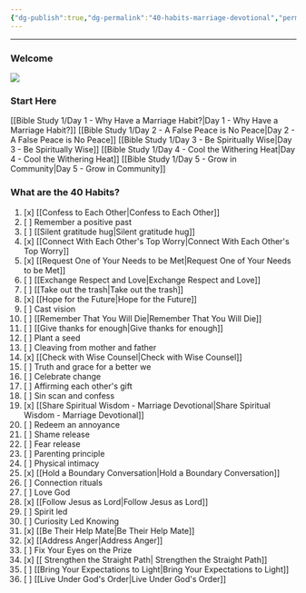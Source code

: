 ```yaml
---
{"dg-publish":true,"dg-permalink":"40-habits-marriage-devotional","permalink":"/40-habits-marriage-devotional/","metatags":{"description":"Don't let your marriage troubles surprise you.  Start now with 40 simple daily habits for a marriage that lasts","og:image":"https://res.cloudinary.com/dt9hlo5sw/image/upload/v1684775443/obsidian/image_c48wsk.png"},"tags":["gardenEntry"],"created":"","updated":""}
---
```


---
### Welcome

![](https://res.cloudinary.com/dt9hlo5sw/image/upload/v1684775443/obsidian/image_c48wsk.png)


### Start Here
[[Bible Study 1/Day 1 - Why Have a Marriage Habit?\|Day 1 - Why Have a Marriage Habit?]]
[[Bible Study 1/Day 2 - A False Peace is No Peace\|Day 2 - A False Peace is No Peace]]
[[Bible Study 1/Day 3 - Be Spiritually Wise\|Day 3 - Be Spiritually Wise]]
[[Bible Study 1/Day 4 - Cool the Withering Heat\|Day 4 - Cool the Withering Heat]]
[[Bible Study 1/Day 5 - Grow in Community\|Day 5 - Grow in Community]]


### What are the 40 Habits?
<div class="convertful-202420"></div>

1. [x] [[Confess to Each Other\|Confess to Each Other]]
2. [ ] Remember a positive past
3. [ ] [[Silent gratitude hug\|Silent gratitude hug]]
4. [x] [[Connect With Each Other's Top Worry\|Connect With Each Other's Top Worry]]
5. [x] [[Request One of Your Needs to be Met\|Request One of Your Needs to be Met]]
6. [ ] [[Exchange Respect and Love\|Exchange Respect and Love]]
7. [ ] [[Take out the trash\|Take out the trash]]
8. [x] [[Hope for the Future\|Hope for the Future]]
9. [ ] Cast vision
10. [ ] [[Remember That You Will Die\|Remember That You Will Die]]
11. [ ] [[Give thanks for enough\|Give thanks for enough]]
12. [ ] Plant a seed
13. [ ] Cleaving from mother and father
14. [x] [[Check with Wise Counsel\|Check with Wise Counsel]]
15. [ ] Truth and grace for a better we
16. [ ] Celebrate change
17. [ ] Affirming each other's gift
18. [ ] Sin scan and confess
19. [x] [[Share Spiritual Wisdom - Marriage Devotional\|Share Spiritual Wisdom - Marriage Devotional]]
20. [ ] Redeem an annoyance
21. [ ] Shame release
22. [ ] Fear release
23. [ ] Parenting principle
24. [ ] Physical intimacy
25. [x] [[Hold a Boundary Conversation\|Hold a Boundary Conversation]]
26. [ ] Connection rituals
27. [ ] Love God
28. [x] [[Follow Jesus as Lord\|Follow Jesus as Lord]]
29. [ ] Spirit led
30. [ ] Curiosity Led Knowing
31. [x] [[Be Their Help Mate\|Be Their Help Mate]]
32. [x] [[Address Anger\|Address Anger]]
33. [ ] Fix Your Eyes on the Prize
34. [x] [[ Strengthen the Straight Path\| Strengthen the Straight Path]]
35. [ ] [[Bring Your Expectations to Light\|Bring Your Expectations to Light]]
36. [ ] [[Live Under God's Order\|Live Under God's Order]]


